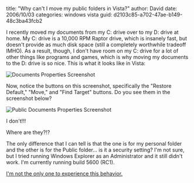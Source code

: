 
title: "Why can't I move my public folders in Vista?"
author: David
date: 2006/10/03
categories: windows vista
guid: d2103c85-a702-47ae-b149-48c3ba43fcb2

I recently moved my documents from my C: drive over to my D: drive at home. My C: drive is a 10,000 RPM Raptor drive, which is insanely fast, but doesn't provide as much disk space (still a completely worthwhile tradeoff IMHO). As a result, though, I don't have room on my C: drive for a lot of other things like programs and games, which is why moving my documents to the D: drive is so nice. This is what it looks like in Vista: 

![Documents Properties Screenshot](http://www.mohundro.com/blog/content/binary/WindowsLiveWriter/WhycantImovemypublicfoldersinVista_113B5/image%7B0%7D%5B7%5D.png)

Now, notice the buttons on this screenshot, specifically the "Restore Default," "Move," and "Find Target" buttons. Do you see them in the screenshot below? 

![Public Documents Properties Screenshot](http://www.mohundro.com/blog/content/binary/WindowsLiveWriter/WhycantImovemypublicfoldersinVista_113B5/image%7B0%7D%5B10%5D.png)

I don't!!! 

Where are they?!? 

The only difference that I can tell is that the one is for my personal folder and the other is for the Public folder... is it a security setting? I'm not sure, but I tried running Windows Explorer as an Administrator and it still didn't work. I'm currently running build 5600 (RC1). 

[I'm not the only one to experience this behavior.](http://channel9.msdn.com/ShowPost.aspx?PostID=233109)

